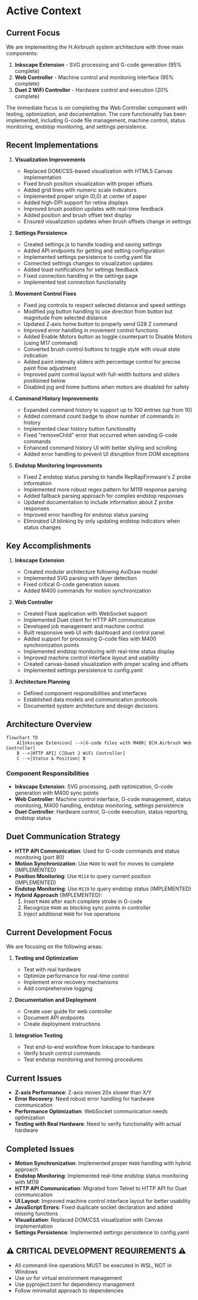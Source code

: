 # Active Context

## Current Focus
We are implementing the H.Airbrush system architecture with three main components:
1. **Inkscape Extension** - SVG processing and G-code generation (95% complete)
2. **Web Controller** - Machine control and monitoring interface (95% complete)
3. **Duet 2 WiFi Controller** - Hardware control and execution (20% complete)

The immediate focus is on completing the Web Controller component with testing, optimization, and documentation. The core functionality has been implemented, including G-code file management, machine control, status monitoring, endstop monitoring, and settings persistence.

## Recent Implementations

1. **Visualization Improvements**
   - Replaced DOM/CSS-based visualization with HTML5 Canvas implementation
   - Fixed brush position visualization with proper offsets
   - Added grid lines with numeric scale indicators
   - Implemented proper origin (0,0) at center of paper
   - Added high-DPI support for retina displays
   - Improved brush position updates with real-time feedback
   - Added position and brush offset text display
   - Ensured visualization updates when brush offsets change in settings

2. **Settings Persistence**
   - Created settings.js to handle loading and saving settings
   - Added API endpoints for getting and setting configuration
   - Implemented settings persistence to config.yaml file
   - Connected settings changes to visualization updates
   - Added toast notifications for settings feedback
   - Fixed connection handling in the settings page
   - Implemented test connection functionality

3. **Movement Control Fixes**
   - Fixed jog controls to respect selected distance and speed settings
   - Modified jog button handling to use direction from button but magnitude from selected distance
   - Updated Z-axis home button to properly send G28 Z command
   - Improved error handling in movement control functions
   - Added Enable Motors button as toggle counterpart to Disable Motors (using M17 command)
   - Converted brush control buttons to toggle style with visual state indication
   - Added paint intensity sliders with percentage control for precise paint flow adjustment
   - Improved paint control layout with full-width buttons and sliders positioned below
   - Disabled jog and home buttons when motors are disabled for safety

4. **Command History Improvements**
   - Expanded command history to support up to 100 entries (up from 10)
   - Added command count badge to show number of commands in history
   - Implemented clear history button functionality
   - Fixed "removeChild" error that occurred when sending G-code commands
   - Enhanced command history UI with better styling and scrolling
   - Added error handling to prevent UI disruption from DOM exceptions

5. **Endstop Monitoring Improvements**
   - Fixed Z endstop status parsing to handle RepRapFirmware's Z probe information
   - Implemented more robust regex pattern for M119 response parsing
   - Added fallback parsing approach for complex endstop responses
   - Updated documentation to include information about Z probe responses
   - Improved error handling for endstop status parsing
   - Eliminated UI blinking by only updating endstop indicators when status changes

## Key Accomplishments
1. **Inkscape Extension**
   - Created modular architecture following AxiDraw model
   - Implemented SVG parsing with layer detection
   - Fixed critical G-code generation issues
   - Added M400 commands for motion synchronization

2. **Web Controller**
   - Created Flask application with WebSocket support
   - Implemented Duet client for HTTP API communication
   - Developed job management and machine control
   - Built responsive web UI with dashboard and control panel
   - Added support for processing G-code files with M400 synchronization points
   - Implemented endstop monitoring with real-time status display
   - Improved machine control interface layout and usability
   - Created canvas-based visualization with proper scaling and offsets
   - Implemented settings persistence to config.yaml

3. **Architecture Planning**
   - Defined component responsibilities and interfaces
   - Established data models and communication protocols
   - Documented system architecture and design decisions

## Architecture Overview
```mermaid
flowchart TD
    A[Inkscape Extension] -->|G-code files with M400| B[H.Airbrush Web Controller]
    B -->|HTTP API| C[Duet 2 WiFi Controller]
    C -->|Status & Position| B
```

### Component Responsibilities
- **Inkscape Extension**: SVG processing, path optimization, G-code generation with M400 sync points
- **Web Controller**: Machine control interface, G-code management, status monitoring, M400 handling, endstop monitoring, settings persistence
- **Duet Controller**: Hardware control, G-code execution, status reporting, endstop status

## Duet Communication Strategy
- **HTTP API Communication**: Used for G-code commands and status monitoring (port 80)
- **Motion Synchronization**: Use `M400` to wait for moves to complete (IMPLEMENTED)
- **Position Monitoring**: Use `M114` to query current position (IMPLEMENTED)
- **Endstop Monitoring**: Use `M119` to query endstop status (IMPLEMENTED)
- **Hybrid Approach** (IMPLEMENTED):
  1. Insert `M400` after each complete stroke in G-code
  2. Recognize `M400` as blocking sync points in controller
  3. Inject additional `M400` for live operations

## Current Development Focus
We are focusing on the following areas:

1. **Testing and Optimization**
   - Test with real hardware
   - Optimize performance for real-time control
   - Implement error recovery mechanisms
   - Add comprehensive logging

2. **Documentation and Deployment**
   - Create user guide for web controller
   - Document API endpoints
   - Create deployment instructions

3. **Integration Testing**
   - Test end-to-end workflow from Inkscape to hardware
   - Verify brush control commands
   - Test endstop monitoring and homing procedures

## Current Issues
- **Z-axis Performance**: Z-axis moves 20x slower than X/Y
- **Error Recovery**: Need robust error handling for hardware communication
- **Performance Optimization**: WebSocket communication needs optimization
- **Testing with Real Hardware**: Need to verify functionality with actual hardware

## Completed Issues
- **Motion Synchronization**: Implemented proper `M400` handling with hybrid approach
- **Endstop Monitoring**: Implemented real-time endstop status monitoring with M119
- **HTTP API Communication**: Migrated from Telnet to HTTP API for Duet communication
- **UI Layout**: Improved machine control interface layout for better usability
- **JavaScript Errors**: Fixed duplicate socket declaration and added missing functions
- **Visualization**: Replaced DOM/CSS visualization with Canvas implementation
- **Settings Persistence**: Implemented settings persistence to config.yaml

## ⚠️ CRITICAL DEVELOPMENT REQUIREMENTS ⚠️
- All command-line operations MUST be executed in WSL, NOT in Windows
- Use uv for virtual environment management
- Use pyproject.toml for dependency management
- Follow minimalist approach to dependencies 